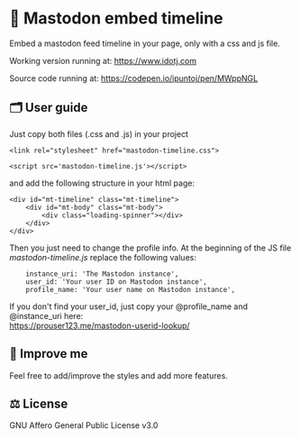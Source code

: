 # 🐘 Mastodon embed timeline

Embed a mastodon feed timeline in your page, only with a css and js file.

Working version running at:
<https://www.idotj.com>

Source code running at:
<https://codepen.io/ipuntoj/pen/MWppNGL>

## 🗂️ User guide

Just copy both files (.css and .js) in your project

```
<link rel="stylesheet" href="mastodon-timeline.css">
```

```
<script src='mastodon-timeline.js'></script>
```

and add the following structure in your html page:

```
<div id="mt-timeline" class="mt-timeline">
    <div id="mt-body" class="mt-body">
        <div class="loading-spinner"></div>
    </div>
</div>
```

Then you just need to change the profile info.
At the beginning of the JS file *mastodon-timeline.js* replace the following values:

```
    instance_uri: 'The Mastodon instance',
    user_id: 'Your user ID on Mastodon instance',
    profile_name: 'Your user name on Mastodon instance',
```

If you don't find your user_id, just copy your @profile_name and @instance_uri here:  
<a href="https://prouser123.me/mastodon-userid-lookup/" target="_blank" rel="noopener">https://prouser123.me/mastodon-userid-lookup/</a>

## 🚀 Improve me

Feel free to add/improve the styles and add more features.

## ⚖️ License

GNU Affero General Public License v3.0

